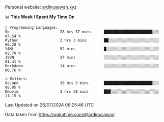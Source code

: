 Personal website: [ardinusawan.xyz](https://ardinusawan.xyz)

<!--START_SECTION:waka-->
📊 **This Week I Spent My Time On** 

```text
💬 Programming Languages: 
Go                       28 hrs 37 mins      ██████████████████████░░░   87.54 % 
Python                   2 hrs 3 mins        ██░░░░░░░░░░░░░░░░░░░░░░░   06.29 % 
YAML                     52 mins             █░░░░░░░░░░░░░░░░░░░░░░░░   02.70 % 
JSON                     27 mins             ░░░░░░░░░░░░░░░░░░░░░░░░░   01.41 % 
Markdown                 14 mins             ░░░░░░░░░░░░░░░░░░░░░░░░░   00.76 % 

🔥 Editors: 
GoLand                   29 hrs 3 mins       ██████████████████████░░░   88.85 % 
Neovim                   3 hrs 38 mins       ███░░░░░░░░░░░░░░░░░░░░░░   11.15 % 
```


 Last Updated on 26/07/2024 06:25:46 UTC
<!--END_SECTION:waka-->
Data taken from https://wakatime.com/@ardinusawan
